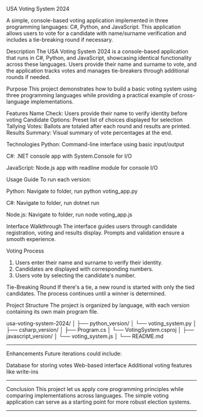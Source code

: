 USA Voting System 2024

A simple, console-based voting application implemented in three programming languages: C#, Python, and JavaScript. This application allows users to vote for a candidate with name/surname verification and includes a tie-breaking round if necessary.


Description
The USA Voting System 2024 is a console-based application that runs in C#, Python, and JavaScript, showcasing identical functionality across these languages. Users provide their name and surname to vote, and the application tracks votes and manages tie-breakers through additional rounds if needed.

Purpose
This project demonstrates how to build a basic voting system using three programming languages while providing a practical example of cross-language implementations.


Features
Name Check: Users provide their name to verify identity before voting
Candidate Options: Preset list of choices displayed for selection
Tallying Votes: Ballots are totaled after each round and results are printed.
Results Summary: Visual summary of vote percentages at the end.


Technologies
Python: Command-line interface using basic input/output

C#: .NET console app with System.Console for I/O

JavaScript: Node.js app with readline module for console I/O


Usage Guide
To run each version:

Python: Navigate to folder, run python voting_app.py

C#: Navigate to folder, run dotnet run

Node.js: Navigate to folder, run node voting_app.js


Interface Walkthrough
The interface guides users through candidate registration, voting and results display. Prompts and validation ensure a smooth experience.

Voting Process
1.	Users enter their name and surname to verify their identity.
2.	Candidates are displayed with corresponding numbers.
3.	Users vote by selecting the candidate's number.

Tie-Breaking Round
If there's a tie, a new round is started with only the tied candidates. The process continues until a winner is determined.

Project Structure
The project is organized by language, with each version containing its own main program file.

usa-voting-system-2024/
│
├── python_version/
│   └── voting_system.py
│
├── csharp_version/
│   ├── Program.cs
│   └── VotingSystem.csproj
│
├── javascript_version/
│   └── voting_system.js
│
└── README.md

________________________________________
Enhancements
Future iterations could include:

Database for storing votes
Web-based interface
Additional voting features like write-ins
________________________________________
Conclusion
This project let us apply core programming principles while comparing implementations across languages. The simple voting application can serve as a starting point for more robust election systems.
________________________________________

